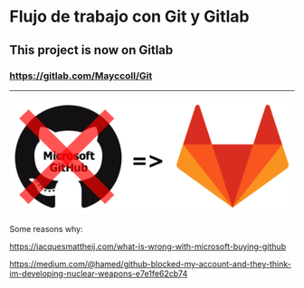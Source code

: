 # Flujo de trabajo con Git y Gitlab

## This project is now on Gitlab

### https://gitlab.com/Mayccoll/Git

---

![Gitlab](./img/nogithub.png)

Some reasons why:

https://jacquesmattheij.com/what-is-wrong-with-microsoft-buying-github

https://medium.com/@hamed/github-blocked-my-account-and-they-think-im-developing-nuclear-weapons-e7e1fe62cb74
